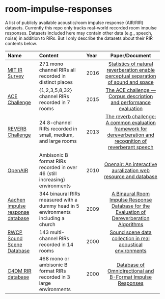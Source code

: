 # room-impulse-responses
A list of publicly available acoustic/room impulse response (AIR/RIR) datasets. Currently this repo only tracks real-world recorded room impulse responses. Datasets included here may contain other data (e.g., speech, noise) in addition to RIRs. But I only describe the datasets about their RIR contents below.



| Name |  Content          | Year | Paper/Document   |
| :----------------- | :------------- | :----- | :-----: |
| [MIT IR Survey](https://mcdermottlab.mit.edu/Reverb/IR_Survey.html) | 271 mono channel RIRs all recorded in distinct places | 2016 | [Statistics of natural reverberation enable perceptual separation of sound and space](https://www.pnas.org/content/113/48/E7856)
| [ACE Challenge](http://www.ee.ic.ac.uk/naylor/ACEweb/index.html) | {1,2,3,5,8,32} channel RIRs recorded in 7 rooms | 2015 | [The ACE challenge — Corpus description and performance evaluation](https://ieeexplore.ieee.org/document/7336912) |
| [REVERB Challenge](https://reverb2014.dereverberation.com/) | 24 8-channel RIRs recorded in small, medium, and large rooms | 2013 | [The reverb challenge: A common evaluation framework for dereverberation and recognition of reverberant speech](https://ieeexplore.ieee.org/document/6701894)
| [OpenAIR](https://www.openairlib.net/) | Ambisonic B format RIRs recorded in over 46 (still increasing) environments | 2010 | [Openair: An interactive auralization web resource and database](https://www.aes.org/e-lib/browse.cfm?elib=15648) |
| [Aachen impulse response database](http://www.iks.rwth-aachen.de/en/research/tools-downloads/databases/aachen-impulse-response-database/) | 344 binaural RIRs measured with a dummy head in 5 environments including a church | 2009 | [A Binaural Room Impulse Response Database for the Evaluation of Dereverberation Algorithms](https://ieeexplore.ieee.org/abstract/document/5201259) |
| [RWCP Sound Scene Database](http://research.nii.ac.jp/src/en/RWCP-SSD.html) | 143 multi-channel RIRs recorded in 14 rooms | 2000 | [Sound scene data collection in real acoustical environments](https://library.naist.jp/dspace/bitstream/handle/10061/7746/JourAcouSocJaE_20_3_225.pdf?sequence=1) |
| [C4DM RIR database](http://isophonics.net/content/room-impulse-response-data-set) | 468 mono or ambisonic B format RIRs recorded in 3 large environments | 2000 | [Database of Omnidirectional and B-Format Impulse Responses](https://ieeexplore.ieee.org/document/5496083)
